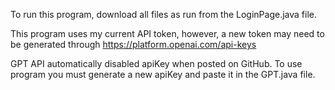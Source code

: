 To run this program, download all files as run from the LoginPage.java file.

This program uses my current API token, however, a new token may need to be generated through https://platform.openai.com/api-keys

GPT API automatically disabled apiKey when posted on GitHub. To use program you must generate a new apiKey and paste it in the GPT.java file.
